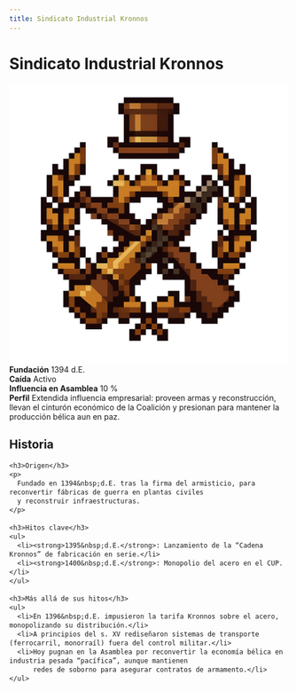 ```yaml
---
title: Sindicato Industrial Kronnos
---
```


<div class="faccion-page coalicion">
  <h1 class="faccion-title">Sindicato Industrial Kronnos</h1>

  <!-- 1. Imagen centrada -->
  <div class="faccion-image">
    <img src="../../../other/images/coalicion/SindicatoIndustrialKronnos.png" alt="Sindicato Industrial Kronnos">
  </div>

  <!-- 2. Metadatos en 2 columnas -->
  <div class="faccion-meta">
    <div class="meta-item">
      <strong>Fundación</strong>
      <span>1394&nbsp;d.E.</span>
    </div>
    <div class="meta-item">
      <strong>Caída</strong>
      <span>Activo</span>
    </div>
    <div class="meta-item">
      <strong>Influencia en Asamblea</strong>
      <span>10&nbsp;%</span>
    </div>
    <div class="meta-item meta-align">
      <strong>Perfil</strong>
      <span>
        Extendida influencia empresarial: proveen armas y reconstrucción, llevan el cinturón económico de la Coalición
        y presionan para mantener la producción bélica aun en paz.
      </span>
    </div>
  </div>

  <!-- 3. Sección Historia -->
  <div class="faccion-history">
    <h2>Historia</h2>

    <h3>Origen</h3>
    <p>
      Fundado en 1394&nbsp;d.E. tras la firma del armisticio, para reconvertir fábricas de guerra en plantas civiles
      y reconstruir infraestructuras.
    </p>

    <h3>Hitos clave</h3>
    <ul>
      <li><strong>1395&nbsp;d.E.</strong>: Lanzamiento de la “Cadena Kronnos” de fabricación en serie.</li>
      <li><strong>1400&nbsp;d.E.</strong>: Monopolio del acero en el CUP.</li>
    </ul>

    <h3>Más allá de sus hitos</h3>
    <ul>
      <li>En 1396&nbsp;d.E. impusieron la tarifa Kronnos sobre el acero, monopolizando su distribución.</li>
      <li>A principios del s. XV rediseñaron sistemas de transporte (ferrocarril, monorraíl) fuera del control militar.</li>
      <li>Hoy pugnan en la Asamblea por reconvertir la economía bélica en industria pesada “pacífica”, aunque mantienen
          redes de soborno para asegurar contratos de armamento.</li>
    </ul>
  </div>
</div>

